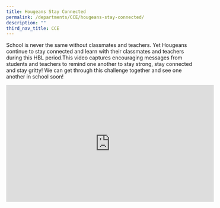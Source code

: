 ```yaml
---
title: Hougeans Stay Connected
permalink: /departments/CCE/hougeans-stay-connected/
description: ""
third_nav_title: CCE
---
```

School is never the same without classmates and teachers. Yet Hougeans continue to stay connected and learn with their classmates and teachers during this HBL period.This video captures encouraging messages from students and teachers to remind one another to stay strong, stay connected and stay gritty! We can get through this challenge together and see one another in school soon!

<iframe width="560" height="315" src="https://www.youtube.com/embed/qs7n6xCsrqY" title="YouTube video player" frameborder="0" allow="accelerometer; autoplay; clipboard-write; encrypted-media; gyroscope; picture-in-picture; web-share" allowfullscreen></iframe>


